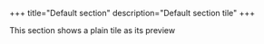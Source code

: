 +++
title="Default section"
description="Default section tile"
+++

This section shows a plain tile as its preview